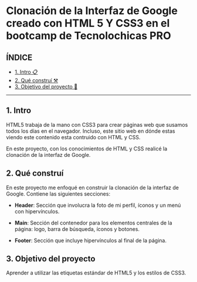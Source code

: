# Clonación de la Interfaz de Google creado con HTML 5 Y CSS3 en el bootcamp de Tecnolochicas PRO

## ÍNDICE

* [1. Intro 📋](#)
* [2. Qué construí ⚒](#)
* [3. Objetivo del proyecto 🎯](#)

****

## 1. Intro
HTML5 trabaja de la mano con CSS3 para crear páginas web que susamos todos los días en el navegador. Incluso, este sitio web en dónde estas viendo este contenido esta contruido con HTML y CSS.

En este proyecto, con los conocimientos de HTML y CSS realicé la clonación de la interfaz de Google.

## 2. Qué construí
En este proyecto me enfoqué en construir la clonación de la interfaz de Google.
Contiene las siguientes secciones:

* **Header**: Sección que involucra la foto de mi perfil, íconos y un menú con hipervínculos.

* **Main**: Sección del contenedor para los elementos centrales de la página: logo, barra de búsqueda, íconos y botones.

* **Footer**: Sección que incluye hipervínculos al final de la página.

## 3. Objetivo del proyecto
Aprender a utilizar las etiquetas estándar de HTML5 y los estilos de CSS3.
